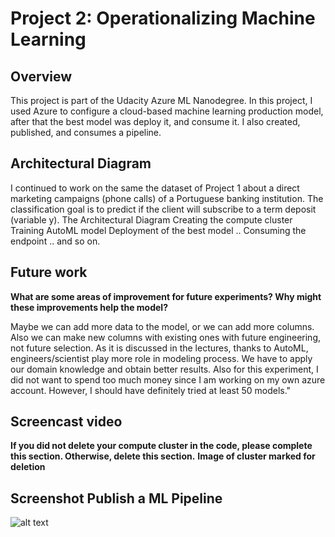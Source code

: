# Project 2: Operationalizing Machine Learning

## Overview
This project is part of the Udacity Azure ML Nanodegree.
In this project, I used  Azure to configure a cloud-based machine learning production model, after that the best model was  deploy it, and consume it. I also created, published, and consumes a pipeline.

## Architectural Diagram

I continued to work on the same the dataset of Project 1 about a direct marketing campaigns (phone calls) of a Portuguese banking institution. The classification goal is to predict if the client will subscribe to a term deposit (variable y). The Architectural Diagram 
Creating the compute cluster
Training AutoML model
Deployment of the best model
..
Consuming the endpoint
..
and so on.



## Future work
**What are some areas of improvement for future experiments? Why might these improvements help the model?**

Maybe we can add more data to the model, or we can add more columns. Also we can make new columns with existing ones with future engineering, not future selection. As it is discussed in the lectures, thanks to AutoML, engineers/scientist play more role in modeling process. We have to apply our domain knowledge and obtain better results. Also for this experiment, I did not want to spend too much money since I am working on my own azure account. However, I should have definitely tried at least 50 models."


## Screencast video 
**If you did not delete your compute cluster in the code, please complete this section. Otherwise, delete this section.**
**Image of cluster marked for deletion**


## Screenshot Publish a ML Pipeline


![alt text](https://github.com/Gabilopez1/Optimizing_a_Pipeline_in_Azure/blob/master/clusterdeleting2.PNG)

